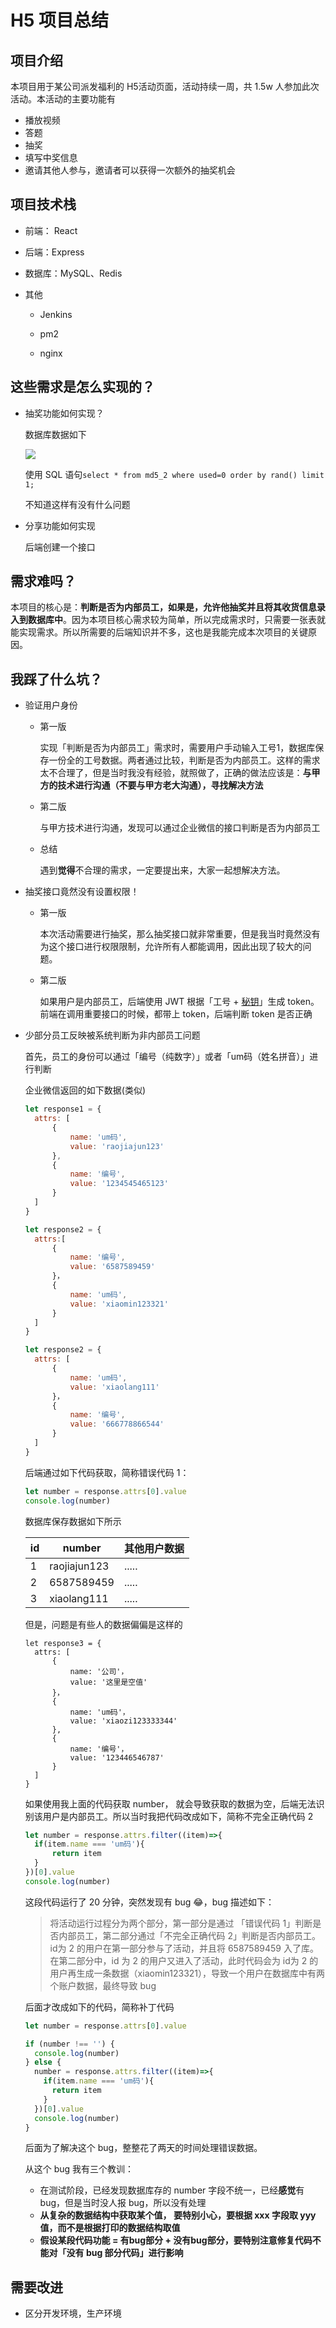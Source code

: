 #  H5 项目总结



## 项目介绍

本项目用于某公司派发福利的 H5活动页面，活动持续一周，共 1.5w 人参加此次活动。本活动的主要功能有

- 播放视频
- 答题
- 抽奖
- 填写中奖信息
- 邀请其他人参与，邀请者可以获得一次额外的抽奖机会

## 项目技术栈

- 前端： React

- 后端：Express

- 数据库：MySQL、Redis

- 其他

  - Jenkins

  - pm2

  - nginx

    

## 这些需求是怎么实现的？

- 抽奖功能如何实现？

  数据库数据如下

  ![](https://raw.githubusercontent.com/wojiaofengzhongzhuifeng/image-host/master/img/85D69001-A2C1-45A2-B9CA-B8CCACFFCF0E.png)

  使用 SQL 语句`select * from md5_2 where used=0 order by rand() limit 1;`

  不知道这样有没有什么问题

  

- 分享功能如何实现

  后端创建一个接口
  
  



## 需求难吗？

本项目的核心是：**判断是否为内部员工，如果是，允许他抽奖并且将其收货信息录入到数据库中**。因为本项目核心需求较为简单，所以完成需求时，只需要一张表就能实现需求。所以所需要的后端知识并不多，这也是我能完成本次项目的关键原因。



## 我踩了什么坑？

- 验证用户身份

  - 第一版

    实现「判断是否为内部员工」需求时，需要用户手动输入工号1，数据库保存一份全的工号数据。两者通过比较，判断是否为内部员工。这样的需求太不合理了，但是当时我没有经验，就照做了，正确的做法应该是：**与甲方的技术进行沟通（不要与甲方老大沟通），寻找解决方法**

  - 第二版

    与甲方技术进行沟通，发现可以通过企业微信的接口判断是否为内部员工

  - 总结

    遇到**觉得**不合理的需求，一定要提出来，大家一起想解决方法。

- 抽奖接口竟然没有设置权限！

  - 第一版

    本次活动需要进行抽奖，那么抽奖接口就非常重要，但是我当时竟然没有为这个接口进行权限限制，允许所有人都能调用，因此出现了较大的问题。

  - 第二版

    如果用户是内部员工，后端使用 JWT 根据「工号 + [秘钥](https://github.com/auth0/node-jsonwebtoken#usage)」生成 token。前端在调用重要接口的时候，都带上 token，后端判断 token 是否正确

- 少部分员工反映被系统判断为非内部员工问题

  首先，员工的身份可以通过「编号（纯数字）」或者「um码（姓名拼音）」进行判断

  企业微信返回的如下数据(类似)

  ```javascript
  let response1 = {
  	attrs: [
  		{
  			name: 'um码',
  			value: 'raojiajun123'
  		},
  		{
  			name: '编号',
  			value: '1234545465123'
  		}
  	]
  }
  
  let response2 = {
  	attrs:[
  		{
  			name: '编号',
  			value: '6587589459'
  		}，
  		{
  			name: 'um码',
  			value: 'xiaomin123321'
  		}
  	]
  }
  
  let response2 = {
  	attrs: [
  		{
  			name: 'um码',
  			value: 'xiaolang111'
  		}，
  		{
  			name: '编号',
  			value: '666778866544'
  		}
  	]
  }
  ```

  后端通过如下代码获取，简称错误代码 1：

  ```javascript
  let number = response.attrs[0].value
  console.log(number)
  ```

  

  数据库保存数据如下所示

  | id   | number       | 其他用户数据 |
  | ---- | ------------ | ------------ |
  | 1    | raojiajun123 | .....        |
  | 2    | 6587589459   | .....        |
  | 3    | xiaolang111  | .....        |

  

  但是，问题是有些人的数据偏偏是这样的

  ```
  let response3 = {
  	attrs: [
  		{
  			name: '公司'，
  			value: '这里是空值'
  		}，
  		{
  			name: 'um码'，
  			value: 'xiaozi123333344'
  		},
  		{
  			name: '编号'，
  			value: '123446546787'
		}
  	]
  }
  ```
  
  如果使用我上面的代码获取 number， 就会导致获取的数据为空，后端无法识别该用户是内部员工。所以当时我把代码改成如下，简称不完全正确代码 2
  
  ```javascript
  let number = response.attrs.filter((item)=>{
  	if(item.name === 'um码'){
  		return item
  	}
  })[0].value
  console.log(number)
  ```
  
  这段代码运行了 20 分钟，突然发现有 bug 😂，bug 描述如下：
  
  > 将活动运行过程分为两个部分，第一部分是通过 「错误代码 1」判断是否内部员工，第二部分通过「不完全正确代码 2」判断是否内部员工。id为 2 的用户在第一部分参与了活动，并且将 6587589459 入了库。在第二部分中，id 为 2 的用户又进入了活动，此时代码会为 id为 2 的用户再生成一条数据（xiaomin123321），导致一个用户在数据库中有两个账户数据，最终导致 bug
  
  后面才改成如下的代码，简称补丁代码
  
  ```javascript
  let number = response.attrs[0].value
  
  if (number !== '') {
  	console.log(number)
  } else {
    number = response.attrs.filter((item)=>{
      if(item.name === 'um码'){
        return item
      }
    })[0].value
    console.log(number)
  }
  ```
  
  后面为了解决这个 bug，整整花了两天的时间处理错误数据。
  
  从这个 bug 我有三个教训：
  
  - 在测试阶段，已经发现数据库存的 number 字段不统一，已经**感觉**有 bug，但是当时没人报 bug，所以没有处理
  - **从复杂的数据结构中获取某个值， 要特别小心，要根据 xxx 字段取 yyy 值，而不是根据打印的数据结构取值**
  - **假设某段代码功能 = 有bug部分 + 没有bug部分，要特别注意修复代码不能对「没有 bug 部分代码」进行影响**





## 需要改进

- 区分开发环境，生产环境